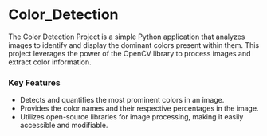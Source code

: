 # Color_Detection
The Color Detection Project is a simple Python application that analyzes images to identify and display the dominant colors present within them. This project leverages the power of the OpenCV library to process images and extract color information.

### Key Features

- Detects and quantifies the most prominent colors in an image.
- Provides the color names and their respective percentages in the image.
- Utilizes open-source libraries for image processing, making it easily accessible and modifiable.
